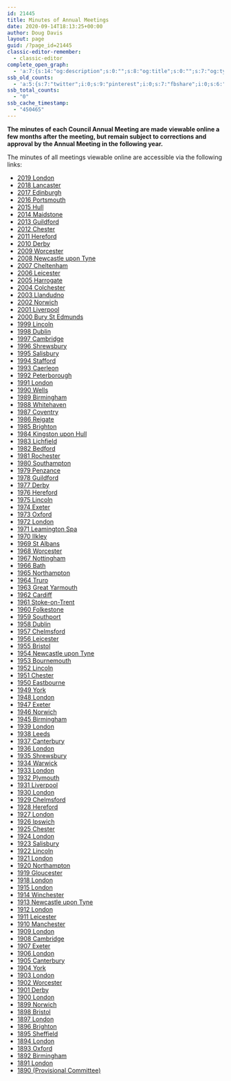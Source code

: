 ```yaml
---
id: 21445
title: Minutes of Annual Meetings
date: 2020-09-14T18:13:25+00:00
author: Doug Davis
layout: page
guid: /?page_id=21445
classic-editor-remember:
  - classic-editor
complete_open_graph:
  - 'a:7:{s:14:"og:description";s:0:"";s:8:"og:title";s:0:"";s:7:"og:type";s:0:"";s:12:"twitter:card";s:7:"summary";s:15:"twitter:creator";s:0:"";s:19:"twitter:description";s:0:"";s:8:"og:image";s:0:"";}'
ssb_old_counts:
  - 'a:5:{s:7:"twitter";i:0;s:9:"pinterest";i:0;s:7:"fbshare";i:0;s:6:"reddit";i:0;s:6:"tumblr";N;}'
ssb_total_counts:
  - "0"
ssb_cache_timestamp:
  - "450465"
---
```

**The minutes of each Council Annual Meeting are made viewable online a few months after the meeting, but remain subject to corrections and approval by the Annual Meeting in the following year.**

The minutes of all meetings viewable online are accessible via the following links:

  * <a href="http://www.methods.org.uk//archive/ccm2019.htm" target="_blank" rel="noopener noreferrer">2019 London</a>
  * <a href="http://www.methods.org.uk//archive/ccm2018.htm" target="_blank" rel="noopener noreferrer">2018 Lancaster</a>
  * <a href="http://www.methods.org.uk//archive/ccm2017.htm" target="_blank" rel="noopener noreferrer">2017 Edinburgh</a>
  * <a href="http://www.methods.org.uk//archive/ccm2016.htm" target="_blank" rel="noopener noreferrer">2016 Portsmouth</a>
  * <a href="http://www.methods.org.uk//archive/ccm2015.htm" target="_blank" rel="noopener noreferrer">2015 Hull</a>
  * <a href="http://www.methods.org.uk//archive/ccm2014.htm" target="_blank" rel="noopener noreferrer">2014 Maidstone</a>
  * <a href="http://www.methods.org.uk//archive/ccm2013.htm" target="_blank" rel="noopener noreferrer">2013 Guildford</a>
  * <a href="http://www.methods.org.uk//archive/ccm2012.htm" target="_blank" rel="noopener noreferrer">2012 Chester</a>
  * <a href="http://www.methods.org.uk//archive/ccm2011.htm" target="_blank" rel="noopener noreferrer">2011 Hereford</a>
  * <a href="http://www.methods.org.uk//archive/ccm2010.htm" target="_blank" rel="noopener noreferrer">2010 Derby</a>
  * <a href="http://www.methods.org.uk//archive/ccm2009.htm" target="_blank" rel="noopener noreferrer">2009 Worcester</a>
  * <a href="http://www.methods.org.uk//archive/ccm2008.htm" target="_blank" rel="noopener noreferrer">2008 Newcastle upon Tyne</a>
  * <a href="http://www.methods.org.uk//archive/ccm2007.htm" target="_blank" rel="noopener noreferrer">2007 Cheltenham</a>
  * <a href="http://www.methods.org.uk//archive/ccm2006.htm" target="_blank" rel="noopener noreferrer">2006 Leicester</a>
  * <a href="http://www.methods.org.uk//archive/ccm2005.htm" target="_blank" rel="noopener noreferrer">2005 Harrogate</a>
  * <a href="http://www.methods.org.uk//archive/ccm2004.htm" target="_blank" rel="noopener noreferrer">2004 Colchester</a>
  * <a href="http://www.methods.org.uk//archive/ccm2003.htm" target="_blank" rel="noopener noreferrer">2003 Llandudno</a>
  * <a href="http://www.methods.org.uk//archive/ccm2002.htm" target="_blank" rel="noopener noreferrer">2002 Norwich</a>
  * <a href="http://www.methods.org.uk//archive/ccm2001.htm" target="_blank" rel="noopener noreferrer">2001 Liverpool</a>
  * <a href="http://www.methods.org.uk//archive/ccm2000.htm" target="_blank" rel="noopener noreferrer">2000 Bury St Edmunds</a>
  * <a href="http://www.methods.org.uk//archive/ccm1999.htm" target="_blank" rel="noopener noreferrer">1999 Lincoln</a>
  * <a href="http://www.methods.org.uk//archive/ccm1998.htm" target="_blank" rel="noopener noreferrer">1998 Dublin</a>
  * <a href="http://www.methods.org.uk//archive/ccm1997.htm" target="_blank" rel="noopener noreferrer">1997 Cambridge</a>
  * <a href="http://www.methods.org.uk//archive/ccm1996.htm" target="_blank" rel="noopener noreferrer">1996 Shrewsbury</a>
  * <a href="http://www.methods.org.uk//archive/ccm1995.htm" target="_blank" rel="noopener noreferrer">1995 Salisbury</a>
  * <a href="http://www.methods.org.uk//archive/ccm1994.htm" target="_blank" rel="noopener noreferrer">1994 Stafford</a>
  * <a href="http://www.methods.org.uk//archive/ccm1993.htm" target="_blank" rel="noopener noreferrer">1993 Caerleon</a>
  * <a href="http://www.methods.org.uk//archive/ccm1992.htm" target="_blank" rel="noopener noreferrer">1992 Peterborough</a>
  * <a href="http://www.methods.org.uk//archive/ccm1991.htm" target="_blank" rel="noopener noreferrer">1991 London</a>
  * <a href="http://www.methods.org.uk//archive/ccm1990.htm" target="_blank" rel="noopener noreferrer">1990 Wells</a>
  * <a href="http://www.methods.org.uk//archive/ccm1989.htm" target="_blank" rel="noopener noreferrer">1989 Birmingham</a>
  * <a href="http://www.methods.org.uk//archive/ccm1988.htm" target="_blank" rel="noopener noreferrer">1988 Whitehaven</a>
  * <a href="http://www.methods.org.uk//archive/ccm1987.htm" target="_blank" rel="noopener noreferrer">1987 Coventry</a>
  * <a href="http://www.methods.org.uk//archive/ccm1986.htm" target="_blank" rel="noopener noreferrer">1986 Reigate</a>
  * <a href="http://www.methods.org.uk//archive/ccm1985.htm" target="_blank" rel="noopener noreferrer">1985 Brighton</a>
  * <a href="http://www.methods.org.uk//archive/ccm1984.htm" target="_blank" rel="noopener noreferrer">1984 Kingston upon Hull</a>
  * <a href="http://www.methods.org.uk//archive/ccm1983.htm" target="_blank" rel="noopener noreferrer">1983 Lichfield</a>
  * <a href="http://www.methods.org.uk//archive/ccm1982.htm" target="_blank" rel="noopener noreferrer">1982 Bedford</a>
  * <a href="http://www.methods.org.uk//archive/ccm1981.htm" target="_blank" rel="noopener noreferrer">1981 Rochester</a>
  * <a href="http://www.methods.org.uk//archive/ccm1980.htm" target="_blank" rel="noopener noreferrer">1980 Southampton</a>
  * <a href="http://www.methods.org.uk//archive/ccm1979.htm" target="_blank" rel="noopener noreferrer">1979 Penzance</a>
  * <a href="http://www.methods.org.uk//archive/ccm1978.htm" target="_blank" rel="noopener noreferrer">1978 Guildford</a>
  * <a href="http://www.methods.org.uk//archive/ccm1977.htm" target="_blank" rel="noopener noreferrer">1977 Derby</a>
  * <a href="http://www.methods.org.uk//archive/ccm1976.htm" target="_blank" rel="noopener noreferrer">1976 Hereford</a>
  * <a href="http://www.methods.org.uk//archive/ccm1975.htm" target="_blank" rel="noopener noreferrer">1975 Lincoln</a>
  * <a href="http://www.methods.org.uk//archive/ccm1974.htm" target="_blank" rel="noopener noreferrer">1974 Exeter</a>
  * <a href="http://www.methods.org.uk//archive/ccm1973.htm" target="_blank" rel="noopener noreferrer">1973 Oxford</a>
  * <a href="http://www.methods.org.uk//archive/ccm1972.htm" target="_blank" rel="noopener noreferrer">1972 London</a>
  * <a href="http://www.methods.org.uk//archive/ccm1971.htm" target="_blank" rel="noopener noreferrer">1971 Leamington Spa</a>
  * <a href="http://www.methods.org.uk//archive/ccm1970.htm" target="_blank" rel="noopener noreferrer">1970 Ilkley</a>
  * <a href="http://www.methods.org.uk//archive/ccm1969.htm" target="_blank" rel="noopener noreferrer">1969 St Albans</a>
  * <a href="http://www.methods.org.uk//archive/ccm1968.htm" target="_blank" rel="noopener noreferrer">1968 Worcester</a>
  * <a href="http://www.methods.org.uk//archive/ccm1967.htm" target="_blank" rel="noopener noreferrer">1967 Nottingham</a>
  * <a href="http://www.methods.org.uk//archive/ccm1966.htm" target="_blank" rel="noopener noreferrer">1966 Bath</a>
  * <a href="http://www.methods.org.uk//archive/ccm1965.htm" target="_blank" rel="noopener noreferrer">1965 Northampton</a>
  * <a href="http://www.methods.org.uk//archive/ccm1964.htm" target="_blank" rel="noopener noreferrer">1964 Truro</a>
  * <a href="http://www.methods.org.uk//archive/ccm1963.htm" target="_blank" rel="noopener noreferrer">1963 Great Yarmouth</a>
  * <a href="http://www.methods.org.uk//archive/ccm1962.htm" target="_blank" rel="noopener noreferrer">1962 Cardiff</a>
  * <a href="http://www.methods.org.uk//archive/ccm1961.htm" target="_blank" rel="noopener noreferrer">1961 Stoke-on-Trent</a>
  * <a href="http://www.methods.org.uk//archive/ccm1960.htm" target="_blank" rel="noopener noreferrer">1960 Folkestone</a>
  * <a href="http://www.methods.org.uk//archive/ccm1959.htm" target="_blank" rel="noopener noreferrer">1959 Southport</a>
  * <a href="http://www.methods.org.uk//archive/ccm1958.htm" target="_blank" rel="noopener noreferrer">1958 Dublin</a>
  * <a href="http://www.methods.org.uk//archive/ccm1957.htm" target="_blank" rel="noopener noreferrer">1957 Chelmsford</a>
  * <a href="http://www.methods.org.uk//archive/ccm1956.htm" target="_blank" rel="noopener noreferrer">1956 Leicester</a>
  * <a href="http://www.methods.org.uk//archive/ccm1955.htm" target="_blank" rel="noopener noreferrer">1955 Bristol</a>
  * <a href="http://www.methods.org.uk//archive/ccm1954.htm" target="_blank" rel="noopener noreferrer">1954 Newcastle upon Tyne</a>
  * <a href="http://www.methods.org.uk//archive/ccm1953.htm" target="_blank" rel="noopener noreferrer">1953 Bournemouth</a>
  * <a href="http://www.methods.org.uk//archive/ccm1952.htm" target="_blank" rel="noopener noreferrer">1952 Lincoln</a>
  * <a href="http://www.methods.org.uk//archive/ccm1951.htm" target="_blank" rel="noopener noreferrer">1951 Chester</a>
  * <a href="http://www.methods.org.uk//archive/ccm1950.htm" target="_blank" rel="noopener noreferrer">1950 Eastbourne</a>
  * <a href="http://www.methods.org.uk//archive/ccm1949.htm" target="_blank" rel="noopener noreferrer">1949 York</a>
  * <a href="http://www.methods.org.uk//archive/ccm1948.htm" target="_blank" rel="noopener noreferrer">1948 London</a>
  * <a href="http://www.methods.org.uk//archive/ccm1947.htm" target="_blank" rel="noopener noreferrer">1947 Exeter</a>
  * <a href="http://www.methods.org.uk//archive/ccm1946.htm" target="_blank" rel="noopener noreferrer">1946 Norwich</a>
  * <a href="http://www.methods.org.uk//archive/ccm1945.htm" target="_blank" rel="noopener noreferrer">1945 Birmingham</a>
  * <a href="http://www.methods.org.uk//archive/ccm1939.htm" target="_blank" rel="noopener noreferrer">1939 London</a>
  * <a href="http://www.methods.org.uk//archive/ccm1938.htm" target="_blank" rel="noopener noreferrer">1938 Leeds</a>
  * <a href="http://www.methods.org.uk//archive/ccm1937.htm" target="_blank" rel="noopener noreferrer">1937 Canterbury</a>
  * <a href="http://www.methods.org.uk//archive/ccm1936.htm" target="_blank" rel="noopener noreferrer">1936 London</a>
  * <a href="http://www.methods.org.uk//archive/ccm1935.htm" target="_blank" rel="noopener noreferrer">1935 Shrewsbury</a>
  * <a href="http://www.methods.org.uk//archive/ccm1934.htm" target="_blank" rel="noopener noreferrer">1934 Warwick</a>
  * <a href="http://www.methods.org.uk//archive/ccm1933.htm" target="_blank" rel="noopener noreferrer">1933 London</a>
  * <a href="http://www.methods.org.uk//archive/ccm1932.htm" target="_blank" rel="noopener noreferrer">1932 Plymouth</a>
  * <a href="http://www.methods.org.uk//archive/ccm1931.htm" target="_blank" rel="noopener noreferrer">1931 Liverpool</a>
  * <a href="http://www.methods.org.uk//archive/ccm1930.htm" target="_blank" rel="noopener noreferrer">1930 London</a>
  * <a href="http://www.methods.org.uk//archive/ccm1929.htm" target="_blank" rel="noopener noreferrer">1929 Chelmsford</a>
  * <a href="http://www.methods.org.uk//archive/ccm1928.htm" target="_blank" rel="noopener noreferrer">1928 Hereford</a>
  * <a href="http://www.methods.org.uk//archive/ccm1927.htm" target="_blank" rel="noopener noreferrer">1927 London</a>
  * <a href="http://www.methods.org.uk//archive/ccm1926.htm" target="_blank" rel="noopener noreferrer">1926 Ipswich</a>
  * <a href="http://www.methods.org.uk//archive/ccm1925.htm" target="_blank" rel="noopener noreferrer">1925 Chester</a>
  * <a href="http://www.methods.org.uk//archive/ccm1924.htm" target="_blank" rel="noopener noreferrer">1924 London</a>
  * <a href="http://www.methods.org.uk//archive/ccm1923.htm" target="_blank" rel="noopener noreferrer">1923 Salisbury</a>
  * <a href="http://www.methods.org.uk//archive/ccm1922.htm" target="_blank" rel="noopener noreferrer">1922 Lincoln</a>
  * <a href="http://www.methods.org.uk//archive/ccm1921.htm" target="_blank" rel="noopener noreferrer">1921 London</a>
  * <a href="http://www.methods.org.uk//archive/ccm1920.htm" target="_blank" rel="noopener noreferrer">1920 Northampton</a>
  * <a href="http://www.methods.org.uk//archive/ccm1919.htm" target="_blank" rel="noopener noreferrer">1919 Gloucester</a>
  * <a href="http://www.methods.org.uk//archive/ccm1918.htm" target="_blank" rel="noopener noreferrer">1918 London</a>
  * <a href="http://www.methods.org.uk//archive/ccm1915.htm" target="_blank" rel="noopener noreferrer">1915 London</a>
  * <a href="http://www.methods.org.uk//archive/ccm1914.htm" target="_blank" rel="noopener noreferrer">1914 Winchester</a>
  * <a href="http://www.methods.org.uk//archive/ccm1913.htm" target="_blank" rel="noopener noreferrer">1913 Newcastle upon Tyne</a>
  * <a href="http://www.methods.org.uk//archive/ccm1912.htm" target="_blank" rel="noopener noreferrer">1912 London</a>
  * <a href="http://www.methods.org.uk//archive/ccm1911.htm" target="_blank" rel="noopener noreferrer">1911 Leicester</a>
  * <a href="http://www.methods.org.uk//archive/ccm1910.htm" target="_blank" rel="noopener noreferrer">1910 Manchester</a>
  * <a href="http://www.methods.org.uk//archive/ccm1909.htm" target="_blank" rel="noopener noreferrer">1909 London</a>
  * <a href="http://www.methods.org.uk//archive/ccm1908.htm" target="_blank" rel="noopener noreferrer">1908 Cambridge</a>
  * <a href="http://www.methods.org.uk//archive/ccm1907.htm" target="_blank" rel="noopener noreferrer">1907 Exeter</a>
  * <a href="http://www.methods.org.uk//archive/ccm1906.htm" target="_blank" rel="noopener noreferrer">1906 London</a>
  * <a href="http://www.methods.org.uk//archive/ccm1905.htm" target="_blank" rel="noopener noreferrer">1905 Canterbury</a>
  * <a href="http://www.methods.org.uk//archive/ccm1904.htm" target="_blank" rel="noopener noreferrer">1904 York</a>
  * <a href="http://www.methods.org.uk//archive/ccm1903.htm" target="_blank" rel="noopener noreferrer">1903 London</a>
  * <a href="http://www.methods.org.uk//archive/ccm1902.htm" target="_blank" rel="noopener noreferrer">1902 Worcester</a>
  * <a href="http://www.methods.org.uk//archive/ccm1901.htm" target="_blank" rel="noopener noreferrer">1901 Derby</a>
  * <a href="http://www.methods.org.uk//archive/ccm1900.htm" target="_blank" rel="noopener noreferrer">1900 London</a>
  * <a href="http://www.methods.org.uk//archive/ccm1899.htm" target="_blank" rel="noopener noreferrer">1899 Norwich</a>
  * <a href="http://www.methods.org.uk//archive/ccm1898.htm" target="_blank" rel="noopener noreferrer">1898 Bristol</a>
  * <a href="http://www.methods.org.uk//archive/ccm1897.htm" target="_blank" rel="noopener noreferrer">1897 London</a>
  * <a href="http://www.methods.org.uk//archive/ccm1896.htm" target="_blank" rel="noopener noreferrer">1896 Brighton</a>
  * <a href="http://www.methods.org.uk//archive/ccm1895.htm" target="_blank" rel="noopener noreferrer">1895 Sheffield</a>
  * <a href="http://www.methods.org.uk//archive/ccm1894.htm" target="_blank" rel="noopener noreferrer">1894 London</a>
  * <a href="http://www.methods.org.uk//archive/ccm1893.htm" target="_blank" rel="noopener noreferrer">1893 Oxford</a>
  * <a href="http://www.methods.org.uk//archive/ccm1892.htm" target="_blank" rel="noopener noreferrer">1892 Birmingham</a>
  * <a href="http://www.methods.org.uk//archive/ccm1891.htm" target="_blank" rel="noopener noreferrer">1891 London</a>
  * <a href="http://www.methods.org.uk/archive/ccpcm.htm" target="_blank" rel="noopener noreferrer">1890 (Provisional Committee)</a>
